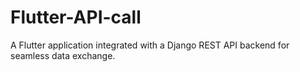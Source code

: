 # Flutter-API-call
A Flutter application integrated with a Django REST API backend for seamless data exchange.
